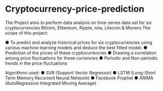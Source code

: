 # Cryptocurrency-price-prediction

The Project aims to perform data analysis on time-series data set for six cryptocurrencies Bitcoin, Ethereum, Ripple, Iota, Litecoin & Monero.The scope of this project: 

●  To predict and analyze historical prices for six cryptocurrencies using various machine learning models 
   and deduce the best fitted model.
●  Prediction of the prices of these cryptocurrencies 
●  Drawing a correlation among price fluctuations for these currencies
●  Periodic and Non-periodic trends in the price fluctuations

Algorithms used:
● SVR (Support Vector Regressor)
● LSTM (Long-Short Term Memory Recurrent Neural Network)
● Facebook Prophet
● ARIMA (AutoRegressive Integrated Moving Average)

